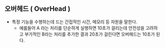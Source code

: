 
## 오버헤드 ( OverHead )
- 특정 기능을 수행하는데 드는 간접적인 시간, 메모리 등 자원을 말한다.
  - 예를들어 A 라는 처리를 단순하게 실행하면 10초가 걸리는데 안전성을 고려하고 부가적인 B라는 처리를 추가한 결과 20초가 걸린다면 오버헤드는 10초가 된다.

  

